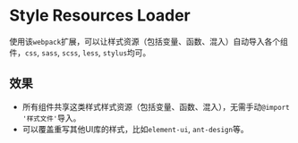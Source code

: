 # Style Resources Loader

使用该`webpack`扩展，可以让样式资源（包括变量、函数、混入）自动导入各个组件，`css`, `sass`, `scss`, `less`, `stylus`均可。

## 效果

- 所有组件共享这类样式样式资源（包括变量、函数、混入），无需手动`@import '样式文件'`导入。
- 可以覆盖重写其他UI库的样式，比如`element-ui`, `ant-design`等。
